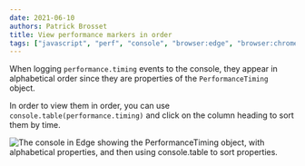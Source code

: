 ```yaml
---
date: 2021-06-10
authors: Patrick Brosset
title: View performance markers in order
tags: ["javascript", "perf", "console", "browser:edge", "browser:chrome", "browser:safari"]
---
```

When logging `performance.timing` events to the console, they appear in alphabetical order since they are properties of the `PerformanceTiming` object.

In order to view them in order, you can use `console.table(performance.timing)` and click on the column heading to sort them by time.

![The console in Edge showing the PerformanceTiming object, with alphabetical properties, and then using console.table to sort properties.](../../assets/img/view-perf-markers-in-order.png)
